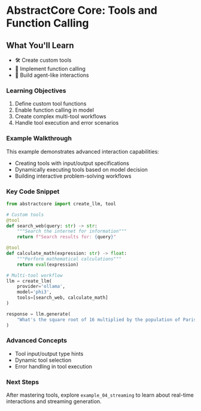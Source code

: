 # AbstractCore Core: Tools and Function Calling

## What You'll Learn

- 🛠️ Create custom tools
- 🔗 Implement function calling
- 🤖 Build agent-like interactions

### Learning Objectives

1. Define custom tool functions
2. Enable function calling in model
3. Create complex multi-tool workflows
4. Handle tool execution and error scenarios

### Example Walkthrough

This example demonstrates advanced interaction capabilities:
- Creating tools with input/output specifications
- Dynamically executing tools based on model decision
- Building interactive problem-solving workflows

### Key Code Snippet

```python
from abstractcore import create_llm, tool

# Custom tools
@tool
def search_web(query: str) -> str:
    """Search the internet for information"""
    return f"Search results for: {query}"

@tool
def calculate_math(expression: str) -> float:
    """Perform mathematical calculations"""
    return eval(expression)

# Multi-tool workflow
llm = create_llm(
    provider='ollama',
    model='phi3',
    tools=[search_web, calculate_math]
)

response = llm.generate(
    "What's the square root of 16 multiplied by the population of Paris?"
)
```

### Advanced Concepts

- Tool input/output type hints
- Dynamic tool selection
- Error handling in tool execution

### Next Steps

After mastering tools, explore `example_04_streaming` to learn about real-time interactions and streaming generation.